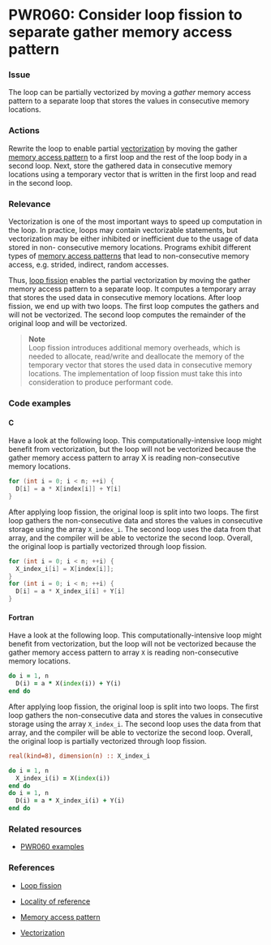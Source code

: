 # PWR060: Consider loop fission to separate gather memory access pattern

### Issue

The loop can be partially vectorized by moving a *gather* memory access pattern
to a separate loop that stores the values in consecutive memory locations.

### Actions

Rewrite the loop to enable partial [vectorization](../../Glossary/Vectorization.md)
by moving the gather [memory access pattern](../../Glossary/Memory-access-pattern.md)
to a first loop and the rest of the loop body in a second loop. Next, store the
gathered data in consecutive memory locations using a temporary vector that is
written in the first loop and read in the second loop.

### Relevance

Vectorization is one of the most important ways to speed up computation in the
loop. In practice, loops may contain vectorizable statements, but vectorization
may be either inhibited or inefficient due to the usage of data stored in non-
consecutive memory locations. Programs exhibit different types of
[memory access patterns](../../Glossary/Memory-access-pattern.md) that lead to
non-consecutive memory access, e.g. strided, indirect, random accesses.

Thus, [loop fission](../../Glossary/Loop-fission.md) enables the partial
vectorization by moving the gather memory access pattern to a separate loop. It
computes a temporary array that stores the used data in consecutive memory
locations. After loop fission, we end up with two loops. The first loop computes
the gathers and will not be vectorized. The second loop computes the remainder
of the original loop and will be vectorized.

>**Note**  
>Loop fission introduces additional memory overheads, which is needed to
>allocate, read/write and deallocate the memory of the temporary vector that
>stores the used data in consecutive memory locations. The implementation of
>loop fission must take this into consideration to produce performant code.

### Code examples

#### C

Have a look at the following loop. This computationally-intensive loop might
benefit from vectorization, but the loop will not be vectorized because the
gather memory access pattern to array X is reading non-consecutive memory
locations.

```c
for (int i = 0; i < n; ++i) {
  D[i] = a * X[index[i]] + Y[i]
}
```

After applying loop fission, the original loop is split into two loops. The
first loop gathers the non-consecutive data and stores the values in consecutive
storage using the array `X_index_i`. The second loop uses the data from that
array, and the compiler will be able to vectorize the second loop. Overall, the
original loop is partially vectorized through loop fission.

```c
for (int i = 0; i < n; ++i) {
  X_index_i[i] = X[index[i]];
}
for (int i = 0; i < n; ++i) {
  D[i] = a * X_index_i[i] + Y[i]
}
```

#### Fortran

Have a look at the following loop. This computationally-intensive loop might
benefit from vectorization, but the loop will not be vectorized because the
gather memory access pattern to array `X` is reading non-consecutive memory
locations.

```f90
do i = 1, n
  D(i) = a * X(index(i)) + Y(i)
end do
```

After applying loop fission, the original loop is split into two loops. The
first loop gathers the non-consecutive data and stores the values in consecutive
storage using the array `X_index_i`. The second loop uses the data from that
array, and the compiler will be able to vectorize the second loop. Overall, the
original loop is partially vectorized through loop fission.

```f90
real(kind=8), dimension(n) :: X_index_i

do i = 1, n
  X_index_i(i) = X(index(i))
end do
do i = 1, n
  D(i) = a * X_index_i(i) + Y(i)
end do
```

### Related resources

* [PWR060 examples](../PWR060/)

### References

* [Loop fission](../../Glossary/Loop-fission.md)

* [Locality of reference](../../Glossary/Locality-of-reference.md)

* [Memory access pattern](../../Glossary/Memory-access-pattern.md)

* [Vectorization](../../Glossary/Vectorization.md)
